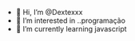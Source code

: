 - 👋 Hi, I’m @Dextexxx
- 👀 I’m interested in ..programação 
- 🌱 I’m currently learning javascript 
<!---

